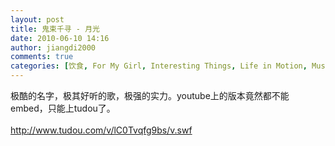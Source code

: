 ```yaml
---
layout: post
title: 鬼束千寻 - 月光
date: 2010-06-10 14:16
author: jiangdi2000
comments: true
categories: [饮食, For My Girl, Interesting Things, Life in Motion, Music, Music Of the Week, News, Photography, Think It Over, This is my life, Uncategorized, What is Happenning]
---
```

<div id="msgcns!C840C88DA912213B!2046" class="bvMsg">极酷的名字，极其好听的歌，极强的实力。youtube上的版本竟然都不能embed，只能上tudou了。<div><br /><a href="http://www.tudou.com/v/lC0Tvqfg9bs/v.swf">http://www.tudou.com/v/lC0Tvqfg9bs/v.swf</a></div></div>
